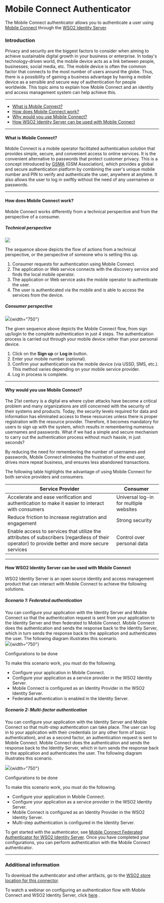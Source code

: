 # Mobile Connect Authenticator

The Mobile Connect authenticator allows you to authenticate a user using
[Mobile Connect](https://mobileconnect.io/) through the [WSO2 Identity
Server](https://wso2.com/identity-and-access-management).

### Introduction

Privacy and security are the biggest factors to consider when aiming to
achieve sustainable digital growth in your business or enterprise. In
today's technology-driven world, the mobile device acts as a link
between people, businesses, social media, etc. The mobile device is
often the common factor that connects to the most number of users around
the globe. Thus, there is a possibility of gaining a business advantage
by having a mobile device as a sensible and secure way of authentication
for people worldwide. This topic aims to explain how Mobile Connect and
an identity and access management system can help achieve this.

------------------------------------------------------------------------

-   [What is Mobile
    Connect?](#MobileConnectAuthenticator-WhatisMobileConnect?)
-   [How does Mobile Connect
    work?](#MobileConnectAuthenticator-HowdoesMobileConnectwork?)
-   [Why would you use Mobile
    Connect?](#MobileConnectAuthenticator-WhywouldyouuseMobileConnect?)
-   [How WSO2 Identity Server can be used with Mobile
    Connect](#MobileConnectAuthenticator-HowWSO2IdentityServercanbeusedwithMobileConnect)

------------------------------------------------------------------------

#### What is Mobile Connect?

Mobile Connect is a mobile operator facilitated authentication solution
that provides simple, secure, and convenient access to online
services. It is the convenient alternative to passwords that protect
customer privacy. This is a concept introduced by
[GSMA](http://www.gsma.com/) (GSM Association), which provides a global
and secure authentication platform by combining the user's unique mobile
number and PIN to verify and authenticate the user, anywhere at
anytime. It also allows the user to log in swiftly without the need of
any usernames or passwords.

------------------------------------------------------------------------

#### How does Mobile Connect work?

Mobile Connect works differently from a technical perspective and from
the perspective of a consumer.

##### Technical perspective

![](attachments/57740505/72427914.png)

The sequence above depicts the flow of actions from a technical
perspective, or the perspective of someone who is setting this up.

1.  Consumer requests for authentication using Mobile Connect.
2.  The application or Web service connects with the discovery service
    and finds the local mobile operator.
3.  The application or Web service asks the mobile operator to
    authenticate the user.
4.  The user is authenticated via the mobile and is able to access the
    services from the device.

##### Consumer perspective

![](attachments/57740505/72423055.png){width="750"}

The given sequence above depicts the Mobile Connect flow, from sign
up/login to the complete authentication in just 4 steps. The
authentication process is carried out through your mobile device rather
than your personal device.

1.  Click on the **Sign up** or **Log in** button.
2.  Enter your mobile number (optional).
3.  Confirm your authentication via the mobile device (via USSD, SMS,
    etc.). This method varies depending on your mobile service provider.
4.  Log in process is complete.

------------------------------------------------------------------------

#### Why would you use Mobile Connect?

The 21st century is a digital era where cyber attacks have become a
critical problem and many organizations are still concerned with the
security of their systems and products. Today, the security levels
required for data and information has eliminated access to these
resources unless there is proper registration with the resource
provider. Therefore, it becomes mandatory for users to sign up with the
system, which results in remembering numerous usernames and passwords.
What if we had a simple and secure mechanism to carry out the
authentication process without much hassle, in just seconds?

By reducing the need for remembering the number of usernames and
passwords, Mobile Connect eliminates the frustration of the end user,
drives more repeat business, and ensures less abandoned transactions.

The following table highlights the advantage of using Mobile Connect for
both service providers and consumers.

| Service Provider                                                                                                                               | Consumer                               |
|------------------------------------------------------------------------------------------------------------------------------------------------|----------------------------------------|
| Accelerate and ease verification and authentication to make it easier to interact with consumers                                               | Universal log-in for multiple websites |
| Reduce friction to increase registration and engagement                                                                                        | Strong security                        |
| Enable access to services that utilize the attributes of subscribers (regardless of their operator) to provide better and more secure services | Control over personal data             |

  

------------------------------------------------------------------------

#### How WSO2 Identity Server can be used with Mobile Connect

WSO2 Identity Server is an open source identity and access management
product that can interact with Mobile Connect to achieve the following
solutions.

##### Scenario 1: Federated authentication

You can configure your application with the Identity Server and Mobile
Connect so that the authentication request is sent from your application
to the Identity Server and then federated to Mobile Connect. Mobile
Connect does the authentication and sends the response back to the
Identity Server, which in turn sends the response back to the
application and authenticates the user. The following diagram
illustrates this scenario.  
![](attachments/57740505/72426717.png){width="750"}

Configurations to be done

To make this scenario work, you must do the following.

-   Configure your application in Mobile Connect.
-   Configure your application as a service provider in the WSO2
    Identity Server.
-   Mobile Connect is configured as an Identity Provider in the WSO2
    Identity Server.
-   Federated authentication is enabled in the Identity Server.

##### Scenario 2: Multi-factor authentication

You can configure your application with the Identity Server and Mobile
Connect so that multi-step authentication can take place. The user can
log in to your application with their credentials (or any other form of
basic authentication), and as a second factor, an authentication request
is sent to Mobile Connect. Mobile Connect does the authentication and
sends the response back to the Identity Server, which in turn sends the
response back to the application and authenticates the user. The
following diagram illustrates this scenario.

![](attachments/57740505/72426724.png){width="750"}

Configurations to be done

To make this scenario work, you must do the following.

-   Configure your application in Mobile Connect.
-   Configure your application as a service provider in the WSO2
    Identity Server.
-   Mobile Connect is configured as an Identity Provider in the WSO2
    Identity Server.
-   Multi-step authentication is configured in the Identity Server.

To get started with the authenticator, see [Mobile Connect Federated
Authenticator for WSO2 Identity
Server](_Configuring_Mobile_Connect_as_a_Federated_Authenticator_).
Once you have completed your configurations, you can perform
authentication with the Mobile Connect authenticator.

------------------------------------------------------------------------

### Additional information

To download the authenticator and other artifacts, go to the [WSO2 store
location for this
connector](https://store.wso2.com/store/assets/isconnector/list).

To watch a webinar on configuring an authentication flow with Mobile
Connect and WSO2 Identity Server, click
[here](http://wso2.com/library/webinars/2016/11/securing-access-to-saas-apps-with-gsma-mobile-connect/)
.
